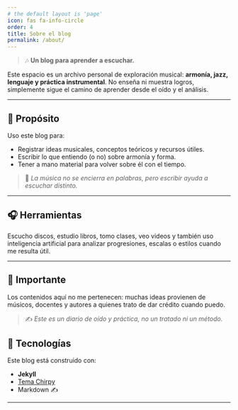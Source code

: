 ```yaml
---
# the default layout is 'page'
icon: fas fa-info-circle
order: 4
title: Sobre el blog
permalink: /about/
---
```


> 🎶 **Un blog para aprender a escuchar.**

Este espacio es un archivo personal de exploración musical: **armonía, jazz, lenguaje y práctica instrumental**. No enseña ni muestra logros, simplemente sigue el camino de aprender desde el oído y el análisis.

---

## 🎼 Propósito

Uso este blog para:

- Registrar ideas musicales, conceptos teóricos y recursos útiles.
- Escribir lo que entiendo (o no) sobre armonía y forma.
- Tener a mano material para volver sobre él con el tiempo.

> 🎷 *La música no se encierra en palabras, pero escribir ayuda a escuchar distinto.*

---

## 🎧 Herramientas

Escucho discos, estudio libros, tomo clases, veo videos y también uso inteligencia artificial para analizar progresiones, escalas o estilos cuando me resulta útil.

---

## 📌 Importante

Los contenidos aquí no me pertenecen: muchas ideas provienen de músicos, docentes y autores a quienes trato de dar crédito cuando puedo.

> ✍️ *Este es un diario de oído y práctica, no un tratado ni un método.*

## 🧱 Tecnologías

Este blog está construido con:

- **Jekyll**
- [Tema Chirpy](https://github.com/cotes2020/jekyll-theme-chirpy)
- Markdown ✍️

---
